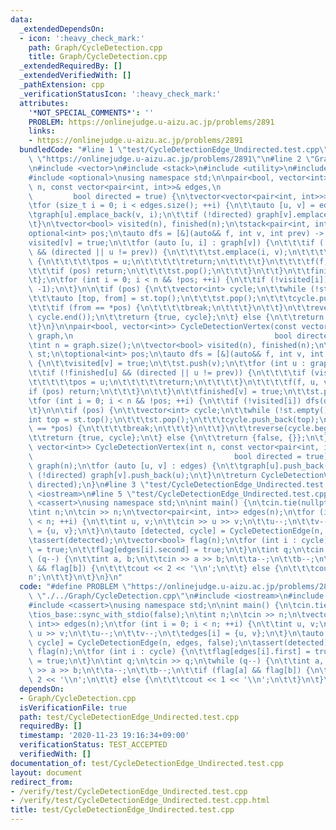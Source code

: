 ```yaml
---
data:
  _extendedDependsOn:
  - icon: ':heavy_check_mark:'
    path: Graph/CycleDetection.cpp
    title: Graph/CycleDetection.cpp
  _extendedRequiredBy: []
  _extendedVerifiedWith: []
  _pathExtension: cpp
  _verificationStatusIcon: ':heavy_check_mark:'
  attributes:
    '*NOT_SPECIAL_COMMENTS*': ''
    PROBLEM: https://onlinejudge.u-aizu.ac.jp/problems/2891
    links:
    - https://onlinejudge.u-aizu.ac.jp/problems/2891
  bundledCode: "#line 1 \"test/CycleDetectionEdge_Undirected.test.cpp\"\n#define PROBLEM\
    \ \"https://onlinejudge.u-aizu.ac.jp/problems/2891\"\n#line 2 \"Graph/CycleDetection.cpp\"\
    \n#include <vector>\n#include <stack>\n#include <utility>\n#include <algorithm>\n\
    #include <optional>\nusing namespace std;\n\npair<bool, vector<int>> CycleDetectionEdge(int\
    \ n, const vector<pair<int, int>>& edges,\n                                  \
    \         bool directed = true) {\n\tvector<vector<pair<int, int>>> graph(n);\n\
    \tfor (size_t i = 0; i < edges.size(); ++i) {\n\t\tauto [u, v] = edges[i];\n\t\
    \tgraph[u].emplace_back(v, i);\n\t\tif (!directed) graph[v].emplace_back(u, i);\n\
    \t}\n\tvector<bool> visited(n), finished(n);\n\tstack<pair<int, int>> st;\n\t\
    optional<int> pos;\n\tauto dfs = [&](auto&& f, int v, int prev) -> void {\n\t\t\
    visited[v] = true;\n\t\tfor (auto [u, i] : graph[v]) {\n\t\t\tif (!finished[u]\
    \ && (directed || u != prev)) {\n\t\t\t\tst.emplace(i, v);\n\t\t\t\tif (visited[u])\
    \ {\n\t\t\t\t\tpos = u;\n\t\t\t\t\treturn;\n\t\t\t\t}\n\t\t\t\tf(f, u, v);\n\t\
    \t\t\tif (pos) return;\n\t\t\t\tst.pop();\n\t\t\t}\n\t\t}\n\t\tfinished[v] = true;\n\
    \t};\n\tfor (int i = 0; i < n && !pos; ++i) {\n\t\tif (!visited[i]) dfs(dfs, i,\
    \ -1);\n\t}\n\n\tif (pos) {\n\t\tvector<int> cycle;\n\t\twhile (!st.empty()) {\n\
    \t\t\tauto [top, from] = st.top();\n\t\t\tst.pop();\n\t\t\tcycle.push_back(top);\n\
    \t\t\tif (from == *pos) {\n\t\t\t\tbreak;\n\t\t\t}\n\t\t}\n\t\treverse(cycle.begin(),\
    \ cycle.end());\n\t\treturn {true, cycle};\n\t} else {\n\t\treturn {false, {}};\n\
    \t}\n}\n\npair<bool, vector<int>> CycleDetectionVertex(const vector<vector<int>>&\
    \ graph,\n                                             bool directed = true) {\n\
    \tint n = graph.size();\n\tvector<bool> visited(n), finished(n);\n\tstack<int>\
    \ st;\n\toptional<int> pos;\n\tauto dfs = [&](auto&& f, int v, int prev) -> void\
    \ {\n\t\tvisited[v] = true;\n\t\tst.push(v);\n\t\tfor (int u : graph[v]) {\n\t\
    \t\tif (!finished[u] && (directed || u != prev)) {\n\t\t\t\tif (visited[u]) {\n\
    \t\t\t\t\tpos = u;\n\t\t\t\t\treturn;\n\t\t\t\t}\n\t\t\t\tf(f, u, v);\n\t\t\t\t\
    if (pos) return;\n\t\t\t}\n\t\t}\n\t\tfinished[v] = true;\n\t\tst.pop();\n\t};\n\
    \tfor (int i = 0; i < n && !pos; ++i) {\n\t\tif (!visited[i]) dfs(dfs, i, -1);\n\
    \t}\n\n\tif (pos) {\n\t\tvector<int> cycle;\n\t\twhile (!st.empty()) {\n\t\t\t\
    int top = st.top();\n\t\t\tst.pop();\n\t\t\tcycle.push_back(top);\n\t\t\tif (top\
    \ == *pos) {\n\t\t\t\tbreak;\n\t\t\t}\n\t\t}\n\t\treverse(cycle.begin(), cycle.end());\n\
    \t\treturn {true, cycle};\n\t} else {\n\t\treturn {false, {}};\n\t}\n}\n\npair<bool,\
    \ vector<int>> CycleDetectionVertex(int n, const vector<pair<int, int>>& edges,\n\
    \                                             bool directed = true) {\n\tvector<vector<int>>\
    \ graph(n);\n\tfor (auto [u, v] : edges) {\n\t\tgraph[u].push_back(v);\n\t\tif\
    \ (!directed) graph[v].push_back(u);\n\t}\n\treturn CycleDetectionVertex(graph,\
    \ directed);\n}\n#line 3 \"test/CycleDetectionEdge_Undirected.test.cpp\"\n#include\
    \ <iostream>\n#line 5 \"test/CycleDetectionEdge_Undirected.test.cpp\"\n#include\
    \ <cassert>\nusing namespace std;\n\nint main() {\n\tcin.tie(nullptr);\n\tios_base::sync_with_stdio(false);\n\
    \tint n;\n\tcin >> n;\n\tvector<pair<int, int>> edges(n);\n\tfor (int i = 0; i\
    \ < n; ++i) {\n\t\tint u, v;\n\t\tcin >> u >> v;\n\t\tu--;\n\t\tv--;\n\t\tedges[i]\
    \ = {u, v};\n\t}\n\tauto [detected, cycle] = CycleDetectionEdge(n, edges, false);\n\
    \tassert(detected);\n\tvector<bool> flag(n);\n\tfor (int i : cycle) {\n\t\tflag[edges[i].first]\
    \ = true;\n\t\tflag[edges[i].second] = true;\n\t}\n\tint q;\n\tcin >> q;\n\twhile\
    \ (q--) {\n\t\tint a, b;\n\t\tcin >> a >> b;\n\t\ta--;\n\t\tb--;\n\t\tif (flag[a]\
    \ && flag[b]) {\n\t\t\tcout << 2 << '\\n';\n\t\t} else {\n\t\t\tcout << 1 << '\\\
    n';\n\t\t}\n\t}\n}\n"
  code: "#define PROBLEM \"https://onlinejudge.u-aizu.ac.jp/problems/2891\"\n#include\
    \ \"./../Graph/CycleDetection.cpp\"\n#include <iostream>\n#include <vector>\n\
    #include <cassert>\nusing namespace std;\n\nint main() {\n\tcin.tie(nullptr);\n\
    \tios_base::sync_with_stdio(false);\n\tint n;\n\tcin >> n;\n\tvector<pair<int,\
    \ int>> edges(n);\n\tfor (int i = 0; i < n; ++i) {\n\t\tint u, v;\n\t\tcin >>\
    \ u >> v;\n\t\tu--;\n\t\tv--;\n\t\tedges[i] = {u, v};\n\t}\n\tauto [detected,\
    \ cycle] = CycleDetectionEdge(n, edges, false);\n\tassert(detected);\n\tvector<bool>\
    \ flag(n);\n\tfor (int i : cycle) {\n\t\tflag[edges[i].first] = true;\n\t\tflag[edges[i].second]\
    \ = true;\n\t}\n\tint q;\n\tcin >> q;\n\twhile (q--) {\n\t\tint a, b;\n\t\tcin\
    \ >> a >> b;\n\t\ta--;\n\t\tb--;\n\t\tif (flag[a] && flag[b]) {\n\t\t\tcout <<\
    \ 2 << '\\n';\n\t\t} else {\n\t\t\tcout << 1 << '\\n';\n\t\t}\n\t}\n}"
  dependsOn:
  - Graph/CycleDetection.cpp
  isVerificationFile: true
  path: test/CycleDetectionEdge_Undirected.test.cpp
  requiredBy: []
  timestamp: '2020-11-23 19:16:34+09:00'
  verificationStatus: TEST_ACCEPTED
  verifiedWith: []
documentation_of: test/CycleDetectionEdge_Undirected.test.cpp
layout: document
redirect_from:
- /verify/test/CycleDetectionEdge_Undirected.test.cpp
- /verify/test/CycleDetectionEdge_Undirected.test.cpp.html
title: test/CycleDetectionEdge_Undirected.test.cpp
---
```


